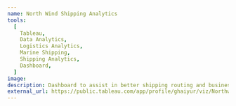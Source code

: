 ```yaml
---
name: North Wind Shipping Analytics
tools:
  [
    Tableau,
    Data Analytics,
    Logistics Analytics,
    Marine Shipping,
    Shipping Analytics,
    Dashboard,
  ]
image:
description: Dashboard to assist in better shipping routing and business strategy formulation and to track revenue and profit making marine activities.
external_url: https://public.tableau.com/app/profile/ghaiyur/viz/NorthwindShippingAnalytics_16253748982950/ShippingAnalytics
---
```

